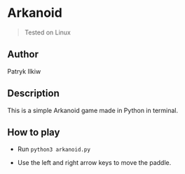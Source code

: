 # Arkanoid
> Tested on Linux

## Author
Patryk Ilkiw

## Description

This is a simple Arkanoid game made in Python in terminal.

## How to play

- Run `python3 arkanoid.py`

- Use the left and right arrow keys to move the paddle.


